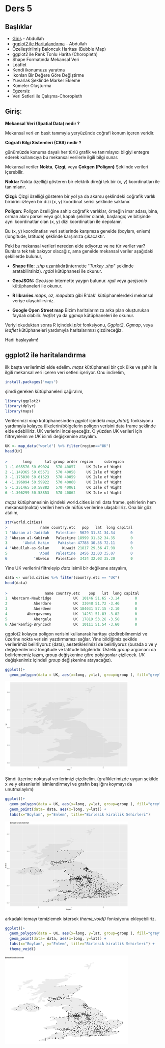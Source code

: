 # Ders 5

## Başlıklar

* [Giriş](#giris) - Abdullah
* [ggplot2 ile Haritalandırma](ggplot2-lie-haritalandirma) - Abdullah
* Özelleştirilmiş Baloncuk Haritası (Bubble Map)
* ggplot2 ile Renk Tonlu Harita (Choropleth)
* Shape Formatında Mekansal Veri
* Leaflet
* Kendi ikonumuzu yaratma
* İkonları Bir Değere Göre Değiştirme
* Yuvarlak Şeklinde Marker Ekleme
* Kümeler Oluşturma
* Egzersiz
* Veri Setleri ile Çalışma-Choropleth


## Giriş:
**Mekansal Veri (Spatial Data) nedir ?**

Mekansal veri en basit tanımıyla yeryüzünde coğrafi konum içeren veridir. 

**Coğrafi Bilgi Sistemleri (CBS) nedir ?**

günümüzde konuma dayalı her türlü grafik ve tanımlayıcı bilgiyi entegre ederek kullanıcıya bu mekansal verilerle ilgili bilgi sunar.

Mekansal veriler **Nokta**, **Çizgi**, veya **Çokgen (Poligon)** Şeklinde verileri içerebilir.

**Nokta:** Nokta özelliği gösteren bir elektrik direği tek bir (x, y) koordinatları ile tanımlanır.

**Çizgi:** Çizgi özelliği gösteren bir yol ya da akarsu şeklindeki coğrafik varlık birbirini izleyen bir dizi (x, y) koordinat serisi şeklinde saklanır.

**Poligon:** Poligon özelliğine sahip coğrafik varlıklar, örneğin imar adası, bina, orman alanı parsel veya göl, kapalı şekiller olarak, başlangıç ve bitişinde aynı koordinatlar olan (x, y) dizi koordinatları ile depolanır.

Bu (x, y) koordinatları veri setlerinde karşımıza genelde (boylam, enlem)(longitude, latitude) şeklinde karşımıza çıkacaktır.

Peki bu mekansal verileri nereden elde ediyoruz ve ne tür veriler var?
Bunlara tek tek bakıyor olacağız, ama genelde mekansal veriler aşağıdaki şekillerde bulunur,

* **Shape file:** *.shp* uzantılıdır(internette "*Turkey .shp*" şeklinde aratabilirsiniz). *rgdal* kütüphanesi ile okunur.

* **GeoJSON:** *GeoJson* Internette yaygın bulunur. *rgdl* veya *geojsonio* kütüphaneleri ile okunur.

* **R libraries** *maps*, *oz*, *mapdata* gibi R'dak' kütüphanelerdeki mekansal veriye ulaşabilirsiniz.

* **Google Open Street map** Bizim haritalarımıza arka plan oluşturukan faydalı olabilir. *leaflet* ya da *ggmap* kütüphaneleri ile okunur.

Veriyi okuduktan sonra R içindeki *plot* fonksiyonu, *Ggplot2*, *Ggmap*, veya *leaflet* kütüphaneleri yardımıyla haritalarımızı çizdireceğiz.

Hadi başlayalım! 

## ggplot2 ile haritalandırma

ilk başta verilerimizi elde edelim. *maps* kütüphanesi bir çok ülke ve şehir ile ilgili mekansal veri içeren veri setleri içeriyor. Onu indirelim,
```R
install.packages("maps")
```
şimdi gereken kütüphaneleri çağıralım,
```R
library(ggplot2)
library(dplyr)
library(maps)
```
Verilerimizi *map* kütüphanesinden *ggplot* içindeki *map_data()* fonksiyonu yardımıyla kolayca ülkelerin/bölgelerin poligon verisini data frame şeklinde elde edebilliriz. UK verlerini inceleyeceğiz. O yüzden UK verileri için filtreyeleim ve *UK* isimli değişkenine atayalım.
```R
UK <- map_data("world") %>% filter(region=="UK")
head(UK)

>       long      lat group order region     subregion
1 -1.065576 50.69024   570 40057     UK Isle of Wight
2 -1.149365 50.65571   570 40058     UK Isle of Wight
3 -1.175830 50.61523   570 40059     UK Isle of Wight
4 -1.196094 50.59922   570 40060     UK Isle of Wight
5 -1.251465 50.58882   570 40061     UK Isle of Wight
6 -1.306299 50.58853   570 40062     UK Isle of Wight
```

*maps* kütüphanesinin içindeki world.cities isimli data frame, şehirlerin hem mekansal(nokta) verileri hem de nüfüs verilerine ulaşabiliriz. Ona bir göz atalım,
```R
str(world.cities)
>               name country.etc   pop   lat  long capital
1 'Abasan al-Jadidah   Palestine  5629 31.31 34.34       0
2 'Abasan al-Kabirah   Palestine 18999 31.32 34.35       0
3       'Abdul Hakim    Pakistan 47788 30.55 72.11       0
4 'Abdullah-as-Salam      Kuwait 21817 29.36 47.98       0
5              'Abud   Palestine  2456 32.03 35.07       0
6            'Abwein   Palestine  3434 32.03 35.20       0
```
Yine UK verilerini filtreleyip *data* isimli bir değikene atayalım,
```R
data <- world.cities %>% filter(country.etc == "UK")
head(data)

>                 name country.etc    pop   lat  long capital
1  Abercarn-Newbridge          UK  10146 51.65 -3.14       0
2            Aberdare          UK  33048 51.72 -3.46       0
3            Aberdeen          UK 184031 57.15 -2.10       0
4         Abergavenny          UK  14251 51.83 -3.02       0
5            Abergele          UK  17819 53.28 -3.58       0
6 Aberkenfig-Bryncoch          UK  10111 51.54 -3.60       0
```
ggplot2 kolayca poligon verisini kullanarak haritayı çizdirebilmemizi ve üzerine nokta verisini yazdırmamızı sağlar. 
Yine bildiğimiz şekilde verilerimizi belirliyoruz (data), aestetiklerimizi de belirliyoruz (burada x ve y değişkenlerimiz longitude ve latitude bilgileridir. Üstelik *group* argümanı da belirlememiz lazım, group değişkenine göre polyigonlar çizilecek. *UK* değişkenimiz içindeli *group* değişkenine atayacağız). 

```R
ggplot()+
  geom_polygon(data = UK, aes(x=long, y=lat, group=group ), fill="grey",alpha=0.3)
``` 
<img src=".images/lesson5/mekansal1.JPG" width=400>

Şimdi üzerine noktasal verilerimizi çizdirelim. (grafiklerimizde uygun şekilde x ve y eksenlerini isimlendirmeyi ve grafın başlığını koymayı da unutmalaylım)
```R
ggplot()+
  geom_polygon(data = UK, aes(x=long, y=lat, group=group ), fill="grey",alpha=0.3)+
  geom_point(data= data, aes(x=long, y=lat)) +
  labs(x="Boylam", y="Enlem", title="Birlesik kirallik Sehirleri")
```
<img src=".images/lesson5/mekansal2.JPG" width=400>

arkadaki temayı temizlemek istersek *theme_void()* fonksiyonu ekleyebiliriz.
```R
ggplot()+
  geom_polygon(data = UK, aes(x=long, y=lat, group=group ), fill="grey",alpha=0.3)+
  geom_point(data= data, aes(x=long, y=lat)) +
  labs(x="Boylam", y="Enlem", title="Birlesik kirallik Sehirleri") +
  theme_void()
```

<img src=".images/lesson5/mekansal3.JPG" width=400>
